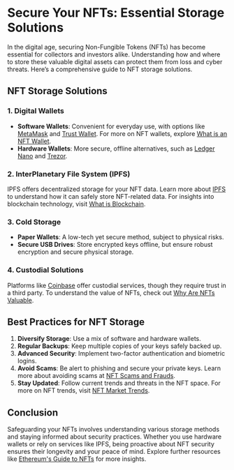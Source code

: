 # Secure Your NFTs: Essential Storage Solutions

In the digital age, securing Non-Fungible Tokens (NFTs) has become essential for collectors and investors alike. Understanding how and where to store these valuable digital assets can protect them from loss and cyber threats. Here’s a comprehensive guide to NFT storage solutions.

## NFT Storage Solutions

### 1. **Digital Wallets**

- **Software Wallets**: Convenient for everyday use, with options like [MetaMask](https://metamask.io/) and [Trust Wallet](https://trustwallet.com/). For more on NFT wallets, explore [What is an NFT Wallet](https://www.license-token.com/wiki/what-is-an-nft-wallet).
- **Hardware Wallets**: More secure, offline alternatives, such as [Ledger Nano](https://shop.ledger.com/pages/ledger-nano-x) and [Trezor](https://trezor.io/).

### 2. **InterPlanetary File System (IPFS)**

IPFS offers decentralized storage for your NFT data. Learn more about [IPFS](https://ipfs.io/) to understand how it can safely store NFT-related data. For insights into blockchain technology, visit [What is Blockchain](https://www.license-token.com/wiki/what-is-blockchain).

### 3. **Cold Storage**

- **Paper Wallets**: A low-tech yet secure method, subject to physical risks.
- **Secure USB Drives**: Store encrypted keys offline, but ensure robust encryption and secure physical storage.

### 4. **Custodial Solutions**

Platforms like [Coinbase](https://www.coinbase.com/) offer custodial services, though they require trust in a third party. To understand the value of NFTs, check out [Why Are NFTs Valuable](https://www.license-token.com/wiki/why-are-nf-ts-valuable).

## Best Practices for NFT Storage

1. **Diversify Storage**: Use a mix of software and hardware wallets.
2. **Regular Backups**: Keep multiple copies of your keys safely backed up.
3. **Advanced Security**: Implement two-factor authentication and biometric logins.
4. **Avoid Scams**: Be alert to phishing and secure your private keys. Learn more about avoiding scams at [NFT Scams and Frauds](https://www.license-token.com/wiki/nft-scams-and-frauds).
5. **Stay Updated**: Follow current trends and threats in the NFT space. For more on NFT trends, visit [NFT Market Trends](https://www.license-token.com/wiki/nft-market-trends).

## Conclusion

Safeguarding your NFTs involves understanding various storage methods and staying informed about security practices. Whether you use hardware wallets or rely on services like IPFS, being proactive about NFT security ensures their longevity and your peace of mind. Explore further resources like [Ethereum's Guide to NFTs](https://ethereum.org/en/nft/) for more insights.